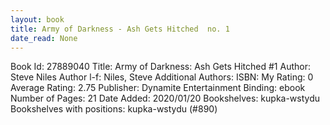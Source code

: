```yaml
---
layout: book
title: Army of Darkness - Ash Gets Hitched  no. 1
date_read: None
---
```


Book Id: 27889040
Title: Army of Darkness: Ash Gets Hitched #1
Author: Steve Niles
Author l-f: Niles, Steve
Additional Authors: 
ISBN: 
My Rating: 0
Average Rating: 2.75
Publisher: Dynamite Entertainment
Binding: ebook
Number of Pages: 21
Date Added: 2020/01/20
Bookshelves: kupka-wstydu
Bookshelves with positions: kupka-wstydu (#890)

